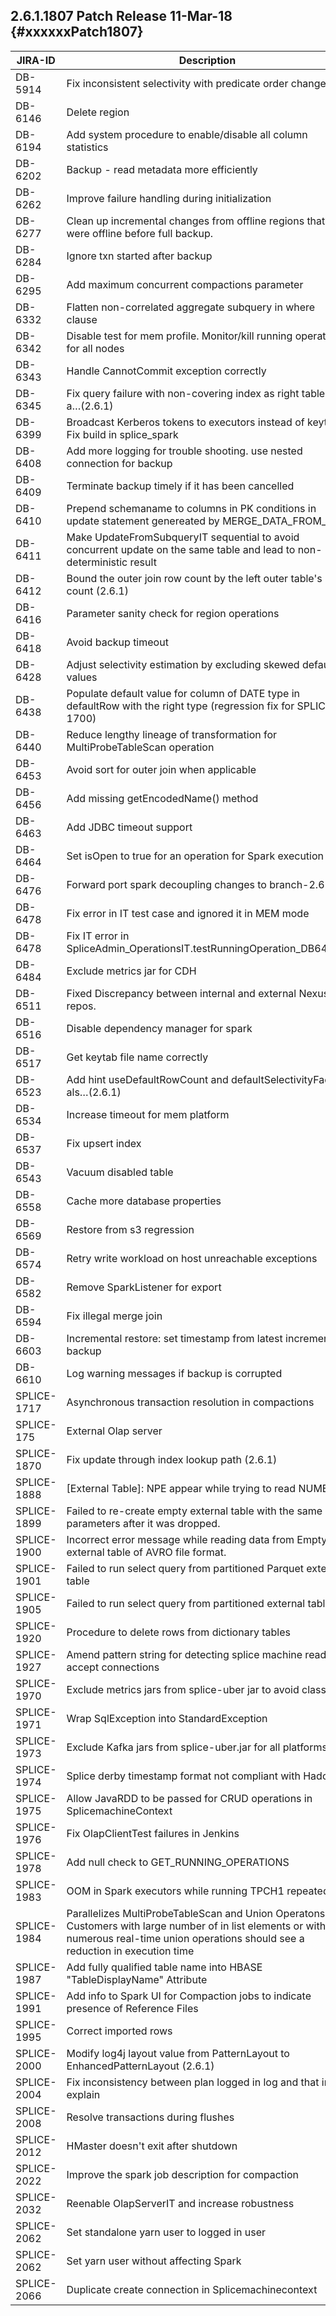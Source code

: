 ## 2.6.1.1807 Patch Release  11-Mar-18  {#xxxxxxPatch1807}
<table>
    <col width="125px" />
    <col />
    <thead>
        <tr>
            <th>JIRA-ID</th>
            <th>Description</th>
        </tr>
    </thead>
    <tbody>
        <tr>
            <td>DB-5914</td>
            <td>Fix inconsistent selectivity with predicate order change</td>
        </tr>
        <tr>
            <td>DB-6146</td>
            <td>Delete region</td>
        </tr>
        <tr>
            <td>DB-6194</td>
            <td>Add system procedure to enable/disable all column statistics</td>
        </tr>
        <tr>
            <td>DB-6202</td>
            <td>Backup - read metadata more efficiently</td>
        </tr>
        <tr>
            <td>DB-6262</td>
            <td>Improve failure handling during initialization</td>
        </tr>
        <tr>
            <td>DB-6277</td>
            <td>Clean up incremental changes from offline regions that were offline before full backup.</td>
        </tr>
        <tr>
            <td>DB-6284</td>
            <td>Ignore txn started after backup</td>
        </tr>
        <tr>
            <td>DB-6295</td>
            <td>Add maximum concurrent compactions parameter</td>
        </tr>
        <tr>
            <td>DB-6332</td>
            <td>Flatten non-correlated aggregate subquery in where clause</td>
        </tr>
        <tr>
            <td>DB-6342</td>
            <td>Disable test for mem profile. Monitor/kill running operations for all nodes</td>
        </tr>
        <tr>
            <td>DB-6343</td>
            <td>Handle CannotCommit exception correctly</td>
        </tr>
        <tr>
            <td>DB-6345</td>
            <td>Fix query failure with non-covering index as right table of a…(2.6.1)</td>
        </tr>
        <tr>
            <td>DB-6399</td>
            <td>Broadcast Kerberos tokens to executors instead of keytabs. Fix build in splice_spark</td>
        </tr>
        <tr>
            <td>DB-6408</td>
            <td>Add more logging for trouble shooting. use nested connection for backup</td>
        </tr>
        <tr>
            <td>DB-6409</td>
            <td>Terminate backup timely if it has been cancelled</td>
        </tr>
        <tr>
            <td>DB-6410</td>
            <td>Prepend schemaname to columns in PK conditions in update statement genereated by MERGE_DATA_FROM_FILE</td>
        </tr>
        <tr>
            <td>DB-6411</td>
            <td>Make UpdateFromSubqueryIT sequential to avoid concurrent update on the same table and lead to non-deterministic result</td>
        </tr>
        <tr>
            <td>DB-6412</td>
            <td>Bound the outer join row count by the left outer table's row count (2.6.1)</td>
        </tr>
        <tr>
            <td>DB-6416</td>
            <td>Parameter sanity check for region operations</td>
        </tr>
        <tr>
            <td>DB-6418</td>
            <td>Avoid backup timeout</td>
        </tr>
        <tr>
            <td>DB-6428</td>
            <td>Adjust selectivity estimation by excluding skewed default values</td>
        </tr>
        <tr>
            <td>DB-6438</td>
            <td>Populate default value for column of DATE type in defaultRow with the right type (regression fix for SPLICE-1700)</td>
        </tr>
        <tr>
            <td>DB-6440</td>
            <td>Reduce lengthy lineage of transformation for MultiProbeTableScan operation</td>
        </tr>
        <tr>
            <td>DB-6453</td>
            <td>Avoid sort for outer join when applicable</td>
        </tr>
        <tr>
            <td>DB-6456</td>
            <td>Add missing getEncodedName() method</td>
        </tr>
        <tr>
            <td>DB-6463</td>
            <td>Add JDBC timeout support</td>
        </tr>
        <tr>
            <td>DB-6464</td>
            <td>Set isOpen to true for an operation for Spark execution</td>
        </tr>
        <tr>
            <td>DB-6476</td>
            <td>Forward port spark decoupling changes to branch-2.6</td>
        </tr>
        <tr>
            <td>DB-6478</td>
            <td>Fix error in IT test case and ignored it in MEM mode</td>
        </tr>
        <tr>
            <td>DB-6478</td>
            <td>Fix IT error in SpliceAdmin_OperationsIT.testRunningOperation_DB6478()</td>
        </tr>
        <tr>
            <td>DB-6484</td>
            <td>Exclude metrics jar for CDH</td>
        </tr>
        <tr>
            <td>DB-6511</td>
            <td>Fixed Discrepancy between internal and external Nexus repos.</td>
        </tr>
        <tr>
            <td>DB-6516</td>
            <td>Disable dependency manager for spark</td>
        </tr>
        <tr>
            <td>DB-6517</td>
            <td>Get keytab file name correctly</td>
        </tr>
        <tr>
            <td>DB-6523</td>
            <td>Add hint useDefaultRowCount and defaultSelectivityFactor, als…(2.6.1)</td>
        </tr>
        <tr>
            <td>DB-6534</td>
            <td>Increase timeout for mem platform</td>
        </tr>
        <tr>
            <td>DB-6537</td>
            <td>Fix upsert index</td>
        </tr>
        <tr>
            <td>DB-6543</td>
            <td>Vacuum disabled table</td>
        </tr>
        <tr>
            <td>DB-6558</td>
            <td>Cache more database properties</td>
        </tr>
        <tr>
            <td>DB-6569</td>
            <td>Restore from s3 regression</td>
        </tr>
        <tr>
            <td>DB-6574</td>
            <td>Retry write workload on host unreachable exceptions</td>
        </tr>
        <tr>
            <td>DB-6582</td>
            <td>Remove SparkListener for export</td>
        </tr>
        <tr>
            <td>DB-6594</td>
            <td>Fix illegal merge join</td>
        </tr>
        <tr>
            <td>DB-6603</td>
            <td>Incremental restore: set timestamp from latest incremental backup</td>
        </tr>
        <tr>
            <td>DB-6610</td>
            <td>Log warning messages if backup is corrupted</td>
        </tr>
        <tr>
            <td>SPLICE-1717</td>
            <td>Asynchronous transaction resolution in compactions</td>
        </tr>
        <tr>
            <td>SPLICE-175</td>
            <td>External Olap server</td>
        </tr>
        <tr>
            <td>SPLICE-1870</td>
            <td>Fix update through index lookup path (2.6.1)</td>
        </tr>
        <tr>
            <td>SPLICE-1888</td>
            <td>[External Table]: NPE appear while trying to read NUMERIC</td>
        </tr>
        <tr>
            <td>SPLICE-1899</td>
            <td>Failed to re-create empty external table with the same parameters after it was dropped.</td>
        </tr>
        <tr>
            <td>SPLICE-1900</td>
            <td>Incorrect error message while reading data from Empty external table of AVRO file format.</td>
        </tr>
        <tr>
            <td>SPLICE-1901</td>
            <td>Failed to run select query from partitioned Parquet external table</td>
        </tr>
        <tr>
            <td>SPLICE-1905</td>
            <td>Failed to run select query from partitioned external table</td>
        </tr>
        <tr>
            <td>SPLICE-1920</td>
            <td>Procedure to delete rows from dictionary tables</td>
        </tr>
        <tr>
            <td>SPLICE-1927</td>
            <td>Amend pattern string for detecting splice machine ready to accept connections</td>
        </tr>
        <tr>
            <td>SPLICE-1970</td>
            <td>Exclude metrics jars from splice-uber jar to avoid class</td>
        </tr>
        <tr>
            <td>SPLICE-1971</td>
            <td>Wrap SqlException into StandardException</td>
        </tr>
        <tr>
            <td>SPLICE-1973</td>
            <td>Exclude Kafka jars from splice-uber.jar for all platforms</td>
        </tr>
        <tr>
            <td>SPLICE-1974</td>
            <td>Splice derby timestamp format not compliant with Hadoop</td>
        </tr>
        <tr>
            <td>SPLICE-1975</td>
            <td>Allow JavaRDD<Row> to be passed for CRUD operations in SplicemachineContext</td>
        </tr>
        <tr>
            <td>SPLICE-1976</td>
            <td>Fix OlapClientTest failures in Jenkins</td>
        </tr>
        <tr>
            <td>SPLICE-1978</td>
            <td>Add null check to GET_RUNNING_OPERATIONS</td>
        </tr>
        <tr>
            <td>SPLICE-1983</td>
            <td>OOM in Spark executors while running TPCH1 repeatedly</td>
        </tr>
        <tr>
            <td>SPLICE-1984</td>
            <td>Parallelizes MultiProbeTableScan and Union Operatons.  Customers with large number of in list elements or with numerous real-time union operations should see a reduction in execution time</td>
        </tr>
        <tr>
            <td>SPLICE-1987</td>
            <td>Add fully qualified table name into HBASE "TableDisplayName" Attribute</td>
        </tr>
        <tr>
            <td>SPLICE-1991</td>
            <td>Add info to Spark UI for Compaction jobs to indicate presence of Reference Files</td>
        </tr>
        <tr>
            <td>SPLICE-1995</td>
            <td>Correct imported rows</td>
        </tr>
        <tr>
            <td>SPLICE-2000</td>
            <td>Modify log4j layout value from PatternLayout to EnhancedPatternLayout (2.6.1)</td>
        </tr>
        <tr>
            <td>SPLICE-2004</td>
            <td>Fix inconsistency between plan logged in log and that in the explain</td>
        </tr>
        <tr>
            <td>SPLICE-2008</td>
            <td>Resolve transactions during flushes</td>
        </tr>
        <tr>
            <td>SPLICE-2012</td>
            <td>HMaster doesn't exit after shutdown</td>
        </tr>
        <tr>
            <td>SPLICE-2022</td>
            <td>Improve the spark job description for compaction</td>
        </tr>
        <tr>
            <td>SPLICE-2032</td>
            <td>Reenable OlapServerIT and increase robustness</td>
        </tr>
        <tr>
            <td>SPLICE-2062</td>
            <td>Set standalone yarn user to logged in user</td>
        </tr>
        <tr>
            <td>SPLICE-2062</td>
            <td>Set yarn user without affecting Spark</td>
        </tr>
        <tr>
            <td>SPLICE-2066</td>
            <td>Duplicate create connection in Splicemachinecontext</td>
        </tr>
    </tbody>
</table>
